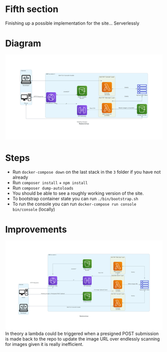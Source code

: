 # Fifth section
Finishing up a possible implementation for the site... Serverlessly

# Diagram
![Diagram](https://github.com/ryanolee/talks/raw/main/brum-php-jan-2022/brefphp/diagrams/bref_building_something_5_diagram.png)

# Steps
* Run `docker-compose down` on the last stack in the `3` folder if you have not already
* Run `composer install` + `npm install`
* Run `composer dump-autoloads`
* You should be able to see a roughly working version of the site.
* To bootstrap container state you can run `./bin/bootstrap.sh`
* To run the console you can run `docker-compose run console bin/console` (locally)

# Improvements
![Diagram](https://github.com/ryanolee/talks/raw/main/brum-php-jan-2022/brefphp/diagrams/bref_building_something_6_diagram.png)
In theory a lambda could be triggered when a presigned POST submission is made back to the repo to update the image URL over endlessly scanning for images given it is really inefficient.
